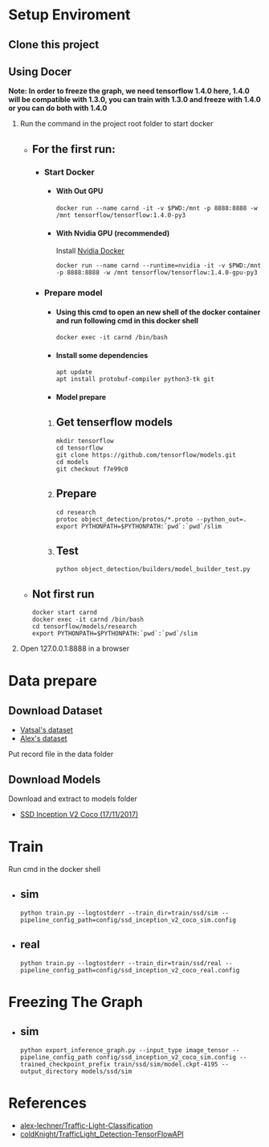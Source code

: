 # Setup Enviroment
## Clone this project

## Using Docer
**Note: In order to freeze the graph, we need tensorflow 1.4.0 here, 1.4.0 will be compatible with 1.3.0, you can train with 1.3.0 and freeze with 1.4.0 or you can do both with 1.4.0**
1. Run the command in the project root folder to start docker 
    - ## For the first run:
        - ### Start Docker
            - #### With Out GPU
                ```
                docker run --name carnd -it -v $PWD:/mnt -p 8888:8888 -w /mnt tensorflow/tensorflow:1.4.0-py3
                ```
            - #### With Nvidia GPU (recommended)
                Install [Nvidia Docker](https://github.com/NVIDIA/nvidia-docker)
                ```
                docker run --name carnd --runtime=nvidia -it -v $PWD:/mnt -p 8888:8888 -w /mnt tensorflow/tensorflow:1.4.0-gpu-py3
                ```
        - ### Prepare model
            - ####  Using this cmd to open an new shell of the docker container and run following cmd in this docker shell
                ```
                docker exec -it carnd /bin/bash
                ```
            - #### Install some dependencies
                ```
                apt update
                apt install protobuf-compiler python3-tk git
                ```
            - #### Model prepare
            1. ## Get tenserflow models
                ```
                mkdir tensorflow
                cd tensorflow
                git clone https://github.com/tensorflow/models.git
                cd models
                git checkout f7e99c0
                ```
            2. ## Prepare
                ```
                cd research
                protoc object_detection/protos/*.proto --python_out=.
                export PYTHONPATH=$PYTHONPATH:`pwd`:`pwd`/slim
                ```
            3. ## Test
                ```
                python object_detection/builders/model_builder_test.py
                ```
        
    - ## Not first run
        ```
        docker start carnd
        docker exec -it carnd /bin/bash
        cd tensorflow/models/research
        export PYTHONPATH=$PYTHONPATH:`pwd`:`pwd`/slim
        ```
    
2. Open 127.0.0.1:8888 in a browser

# Data prepare

## Download Dataset
- [Vatsal's dataset](https://github.com/coldKnight/TrafficLight_Detection-TensorFlowAPI#get-the-dataset)
- [Alex's dataset](https://www.dropbox.com/s/vaniv8eqna89r20/alex-lechner-udacity-traffic-light-dataset.zip?dl=0)

Put record file in the data folder

## Download Models
Download and extract to models folder
- [SSD Inception V2 Coco (17/11/2017)](http://download.tensorflow.org/models/object_detection/ssd_inception_v2_coco_2017_11_17.tar.gz)

# Train
Run cmd in the docker shell
- ## sim
    ```
    python train.py --logtostderr --train_dir=train/ssd/sim --pipeline_config_path=config/ssd_inception_v2_coco_sim.config
    ```

- ## real
    ```
    python train.py --logtostderr --train_dir=train/ssd/real --pipeline_config_path=config/ssd_inception_v2_coco_real.config
    ```

# Freezing The Graph

- ## sim
    ```
    python export_inference_graph.py --input_type image_tensor --pipeline_config_path config/ssd_inception_v2_coco_sim.config --trained_checkpoint_prefix train/ssd/sim/model.ckpt-4195 --output_directory models/ssd/sim
    ```

# References
- [alex-lechner/Traffic-Light-Classification](https://github.com/alex-lechner/Traffic-Light-Classification)
- [coldKnight/TrafficLight_Detection-TensorFlowAPI](https://github.com/coldKnight/TrafficLight_Detection-TensorFlowAPI)
